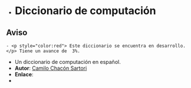 - # Diccionario de computación
## Aviso
	- <p style="color:red"> Este diccionario se encuentra en desarrollo.</p> Tiene un avance de  3%.
- Un diccionario de computación en español.
- **Autor**: [Camilo Chacón Sartori](https://camilochs.github.io/web/)
- **Enlace**:
-